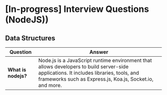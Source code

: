 # [In-progress] Interview Questions (NodeJS))

## Data Structures

| Question | Answer |
| -------- | ------ |
| **What is nodejs?** | Node.js is a JavaScript runtime environment that allows developers to build server-side applications. It includes libraries, tools, and frameworks such as Express.js, Koa.js, Socket.io, and more. |
